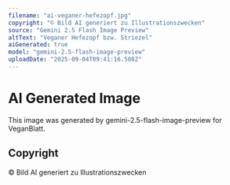 ```yaml
---
filename: "ai-veganer-hefezopf.jpg"
copyright: "© Bild AI generiert zu Illustrationszwecken"
source: "Gemini 2.5 Flash Image Preview"
altText: "Veganer Hefezopf bzw. Striezel"
aiGenerated: true
model: "gemini-2.5-flash-image-preview"
uploadDate: "2025-09-04T09:41:16.508Z"
---
```


# AI Generated Image

This image was generated by gemini-2.5-flash-image-preview for VeganBlatt.

## Copyright
© Bild AI generiert zu Illustrationszwecken
